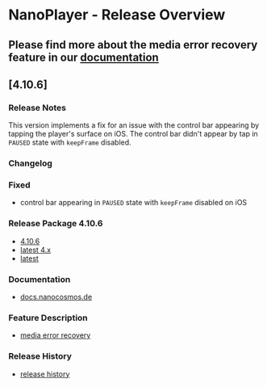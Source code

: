 # **NanoPlayer - Release Overview**

## Please find more about the **media error recovery** feature in our [documentation](https://docs.nanocosmos.de/docs/nanoplayer/nanoplayer_feature_media_error_recovery/)

## **[4.10.6]**

### **Release Notes**

This version implements a fix for an issue with the control bar appearing by tapping the player's surface on iOS.
The control bar didn't appear by tap in `PAUSED` state with `keepFrame` disabled.

### **Changelog**

### Fixed

- control bar appearing in `PAUSED` state with `keepFrame` disabled on iOS

### **Release Package 4.10.6**

- [4.10.6](https://files.nanocosmos.de/index.php/s/P7AEaBqW3msmHX4)
- [latest 4.x](https://files.nanocosmos.de/index.php/s/4nndC45mcB6oSa6)
- [latest](https://files.nanocosmos.de/index.php/s/2tpCzgRjNEZDzeP)

### **Documentation**

- [docs.nanocosmos.de](https://docs.nanocosmos.de/docs/nanoplayer/nanoplayer_api/)

### Feature Description

- [media error recovery](https://docs.nanocosmos.de/docs/nanoplayer/nanoplayer_feature_media_error_recovery/)

### **Release History**

- [release history](https://demo.nanocosmos.de/nanoplayer/docs/nanoplayer/release-history.html)

